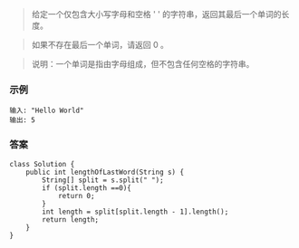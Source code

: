 >给定一个仅包含大小写字母和空格 ' ' 的字符串，返回其最后一个单词的长度。

>如果不存在最后一个单词，请返回 0 。

>说明：一个单词是指由字母组成，但不包含任何空格的字符串。

### 示例
```
输入: "Hello World"
输出: 5
```

### 答案
```
class Solution {
    public int lengthOfLastWord(String s) {
        String[] split = s.split(" ");
        if (split.length ==0){
            return 0;
        }
        int length = split[split.length - 1].length();
        return length;
    }
}
```